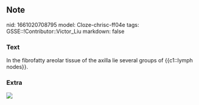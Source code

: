 ## Note
nid: 1661020708795
model: Cloze-chrisc-ff04e
tags: GSSE::!Contributor::Victor_Liu
markdown: false

### Text
In the fibrofatty areolar tissue of the axilla lie several groups of {{c1::lymph nodes}}.

### Extra
<img src="Gray607.png">

